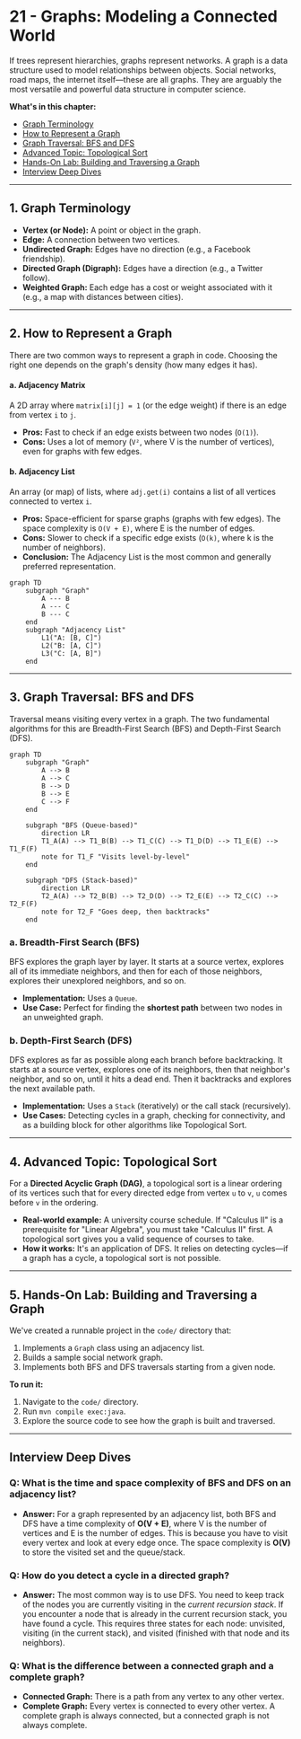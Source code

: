 # 21 - Graphs: Modeling a Connected World

If trees represent hierarchies, graphs represent networks. A graph is a data structure used to model relationships between objects. Social networks, road maps, the internet itself—these are all graphs. They are arguably the most versatile and powerful data structure in computer science.

**What's in this chapter:**
*   [Graph Terminology](#1-graph-terminology)
*   [How to Represent a Graph](#2-how-to-represent-a-graph)
*   [Graph Traversal: BFS and DFS](#3-graph-traversal-bfs-and-dfs)
*   [Advanced Topic: Topological Sort](#4-advanced-topic-topological-sort)
*   [Hands-On Lab: Building and Traversing a Graph](#5-hands-on-lab-building-and-traversing-a-graph)
*   [Interview Deep Dives](#interview-deep-dives)

---

## 1. Graph Terminology
*   **Vertex (or Node):** A point or object in the graph.
*   **Edge:** A connection between two vertices.
*   **Undirected Graph:** Edges have no direction (e.g., a Facebook friendship).
*   **Directed Graph (Digraph):** Edges have a direction (e.g., a Twitter follow).
*   **Weighted Graph:** Each edge has a cost or weight associated with it (e.g., a map with distances between cities).

---

## 2. How to Represent a Graph

There are two common ways to represent a graph in code. Choosing the right one depends on the graph's density (how many edges it has).

#### a. Adjacency Matrix
A 2D array where `matrix[i][j] = 1` (or the edge weight) if there is an edge from vertex `i` to `j`.
*   **Pros:** Fast to check if an edge exists between two nodes (`O(1)`).
*   **Cons:** Uses a lot of memory (`V²`, where V is the number of vertices), even for graphs with few edges.

#### b. Adjacency List
An array (or map) of lists, where `adj.get(i)` contains a list of all vertices connected to vertex `i`.
*   **Pros:** Space-efficient for sparse graphs (graphs with few edges). The space complexity is `O(V + E)`, where E is the number of edges.
*   **Cons:** Slower to check if a specific edge exists (`O(k)`, where k is the number of neighbors).
*   **Conclusion:** The Adjacency List is the most common and generally preferred representation.

```mermaid
graph TD
    subgraph "Graph"
        A --- B
        A --- C
        B --- C
    end
    subgraph "Adjacency List"
        L1("A: [B, C]")
        L2("B: [A, C]")
        L3("C: [A, B]")
    end
```

---

## 3. Graph Traversal: BFS and DFS

Traversal means visiting every vertex in a graph. The two fundamental algorithms for this are Breadth-First Search (BFS) and Depth-First Search (DFS).

```mermaid
graph TD
    subgraph "Graph"
        A --> B
        A --> C
        B --> D
        B --> E
        C --> F
    end

    subgraph "BFS (Queue-based)"
        direction LR
        T1_A(A) --> T1_B(B) --> T1_C(C) --> T1_D(D) --> T1_E(E) --> T1_F(F)
        note for T1_F "Visits level-by-level"
    end

    subgraph "DFS (Stack-based)"
        direction LR
        T2_A(A) --> T2_B(B) --> T2_D(D) --> T2_E(E) --> T2_C(C) --> T2_F(F)
        note for T2_F "Goes deep, then backtracks"
    end
```

### a. Breadth-First Search (BFS)
BFS explores the graph layer by layer. It starts at a source vertex, explores all of its immediate neighbors, and then for each of those neighbors, explores their unexplored neighbors, and so on.

*   **Implementation:** Uses a `Queue`.
*   **Use Case:** Perfect for finding the **shortest path** between two nodes in an unweighted graph.

### b. Depth-First Search (DFS)
DFS explores as far as possible along each branch before backtracking. It starts at a source vertex, explores one of its neighbors, then that neighbor's neighbor, and so on, until it hits a dead end. Then it backtracks and explores the next available path.

*   **Implementation:** Uses a `Stack` (iteratively) or the call stack (recursively).
*   **Use Cases:** Detecting cycles in a graph, checking for connectivity, and as a building block for other algorithms like Topological Sort.

---

## 4. Advanced Topic: Topological Sort
For a **Directed Acyclic Graph (DAG)**, a topological sort is a linear ordering of its vertices such that for every directed edge from vertex `u` to `v`, `u` comes before `v` in the ordering.

*   **Real-world example:** A university course schedule. If "Calculus II" is a prerequisite for "Linear Algebra", you must take "Calculus II" first. A topological sort gives you a valid sequence of courses to take.
*   **How it works:** It's an application of DFS. It relies on detecting cycles—if a graph has a cycle, a topological sort is not possible.

---

## 5. Hands-On Lab: Building and Traversing a Graph
We've created a runnable project in the `code/` directory that:
1.  Implements a `Graph` class using an adjacency list.
2.  Builds a sample social network graph.
3.  Implements both BFS and DFS traversals starting from a given node.

**To run it:**
1.  Navigate to the `code/` directory.
2.  Run `mvn compile exec:java`.
3.  Explore the source code to see how the graph is built and traversed.

---

## Interview Deep Dives

### Q: What is the time and space complexity of BFS and DFS on an adjacency list?
*   **Answer:** For a graph represented by an adjacency list, both BFS and DFS have a time complexity of **O(V + E)**, where V is the number of vertices and E is the number of edges. This is because you have to visit every vertex and look at every edge once. The space complexity is **O(V)** to store the visited set and the queue/stack.

### Q: How do you detect a cycle in a directed graph?
*   **Answer:** The most common way is to use DFS. You need to keep track of the nodes you are currently visiting in the *current recursion stack*. If you encounter a node that is already in the current recursion stack, you have found a cycle. This requires three states for each node: unvisited, visiting (in the current stack), and visited (finished with that node and its neighbors).

### Q: What is the difference between a connected graph and a complete graph?
*   **Connected Graph:** There is a path from any vertex to any other vertex.
*   **Complete Graph:** Every vertex is connected to every other vertex. A complete graph is always connected, but a connected graph is not always complete.
